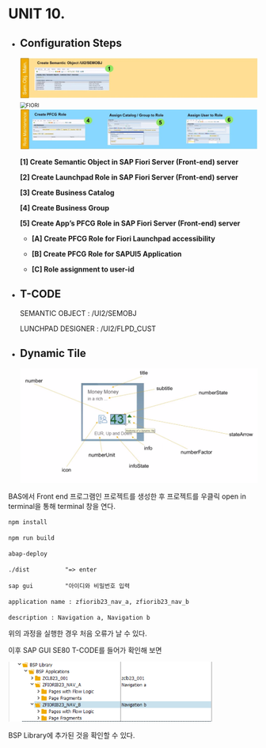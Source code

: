 # UNIT 10.





* ## Configuration Steps

  <img src="img/FIORI11.png" alt="FIORI" style="zoom:75%;" />

  <img src="img/FIORI12.png" alt="FIORI" style="zoom:75%;" />

  <img src="img/FIORI13.png" alt="FIORI" style="zoom:75%;" />

  **[1] Create Semantic Object in SAP Fiori Server (Front-end) server**

  **[2] Create Launchpad Role in SAP Fiori Server (Front-end) server**

  **[3] Create Business Catalog**

  **[4] Create Business Group**

  **[5] Create App’s PFCG Role in SAP Fiori Server (Front-end) server**

  * **[A] Create PFCG Role for Fiori Launchpad accessibility**

  * **[B] Create PFCG Role for SAPUI5 Application**

  - **[C] Role assignment to user-id**

   

  

  

   



* ## T-CODE

  SEMANTIC OBJECT : /UI2/SEMOBJ

  LUNCHPAD DESIGNER : /UI2/FLPD_CUST

  

  







* ## Dynamic Tile

  <img src="img/FIORI14.png" alt="FIORI" style="zoom:75%;" />









BAS에서 Front end 프로그램인 프로젝트를 생성한 후 프로젝트를 우클릭 open in terminal을 통해 terminal 창을 연다.

```ABAP
npm install

npm run build

abap-deploy

./dist 			"=> enter

sap gui 		"아이디와 비밀번호 입력

application name : zfiorib23_nav_a, zfiorib23_nav_b

description : Navigation a, Navigation b
```

위의 과정을 실행한 경우 처음 오류가 날 수 있다. 

이후 SAP GUI SE80 T-CODE를 들어가 확인해 보면

<img src="img/FIORI15.png" alt="FIORI" style="zoom:75%;" />

BSP Library에 추가된 것을 확인할 수 있다.